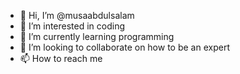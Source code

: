 - 👋 Hi, I’m @musaabdulsalam
- 👀 I’m interested in coding 
- 🌱 I’m currently learning programming 
- 💞️ I’m looking to collaborate on how to be an expert 
- 📫 How to reach me 

<!---
musaabdulsalam/musaabdulsalam is a ✨ special ✨ repository because its `README.md` (this file) appears on your GitHub profile.
You can click the Preview link to take a look at your changes.
--->
